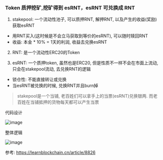 ### Token 质押挖矿,挖矿得到 esRNT，esRNT 可兑换成 RNT
1. stakepool: 一个流动性池子, 可以质押RNT, 解押RNT, 以及产生的收益(奖励)获取esRNT
+ 用RNT买入(这时候是不会立马获取到等价的esRNT), 可以随时赎回RNT
+ 收益: 本金 * 10% = 1天的利润, 收益去兑换esRNT

2. RNT: 是一个流动性ERC20的Token

3. esRNT: 一个质押token, 虽然也是ERC20, 但是性质不一样不会在市面上流动, 只会在stakepool流动, 去兑换RNT的逻辑
+ 锁仓性: 不能直接转让或兑换
+ 当esRNT被兑换的时候, 兑换RNT并且burn掉

> stakepool是一个当铺, 老百姓们可以拿手上的当票(esRNT)兑换银两. 而老百姓在当铺抵押的货物每天都可以产生当票

代码设计

![image](https://github.com/user-attachments/assets/71bfc0b4-b689-43f9-909e-42eeb9342dd4)

整体逻辑

![image](https://github.com/user-attachments/assets/44c4f991-bb3d-4d18-ac0d-e64ccc5762ad)


参考: https://learnblockchain.cn/article/8826
